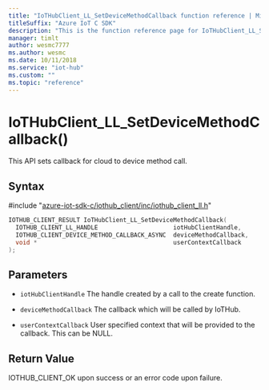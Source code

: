 ```yaml
---                             
title: "IoTHubClient_LL_SetDeviceMethodCallback function reference | Microsoft Docs" 
titleSuffix: "Azure IoT C SDK"            
description: "This is the function reference page for IoTHubClient_LL_SetDeviceMethodCallback() in the Azure IoT C SDK. This SDK is used with the Azure IoT Hub and Azure IoT Hub Device Provisioning Service"            
manager: timlt                 
author: wesmc7777              
ms.author: wesmc               
ms.date: 10/11/2018                    
ms.service: "iot-hub"             
ms.custom: ""                
ms.topic: "reference"        
---                            
```


# IoTHubClient_LL_SetDeviceMethodCallback()

This API sets callback for cloud to device method call.

## Syntax

\#include "[azure-iot-sdk-c/iothub_client/inc/iothub_client_ll.h](../iothub-client-ll-h.md)"  
```C
IOTHUB_CLIENT_RESULT IoTHubClient_LL_SetDeviceMethodCallback(
  IOTHUB_CLIENT_LL_HANDLE                     iotHubClientHandle,
  IOTHUB_CLIENT_DEVICE_METHOD_CALLBACK_ASYNC  deviceMethodCallback,
  void *                                      userContextCallback
);
```

## Parameters
* `iotHubClientHandle` The handle created by a call to the create function. 

* `deviceMethodCallback` The callback which will be called by IoTHub. 

* `userContextCallback` User specified context that will be provided to the callback. This can be NULL.

## Return Value
IOTHUB_CLIENT_OK upon success or an error code upon failure.

